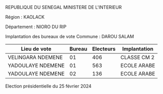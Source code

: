 REPUBLIQUE DU SENEGAL MINISTERE DE L'INTERIEUR

Région : KAOLACK

Département : NIORO DU RIP

Implantation des bureaux de vote Commune : DAROU SALAM

| Lieu de vote | Bureau | Electeurs | Implantation |
| - | - | - | - |
| VELINGARA NDEMENE | 01 | 406 | CLASSE CM 2 |
| YADOULAYE NDEMENE | 01 | 563 | ECOLE ARABE |
| YADOULAYE NDEMENE | 02 | 136 | ECOLE ARABE |

<!-- PageNumber="3/19" -->

Election présidentielle du 25 février 2024
